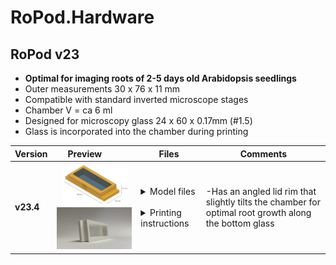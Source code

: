 # RoPod.Hardware

## RoPod v23 
-	**Optimal for imaging roots of 2-5 days old Arabidopsis seedlings**
-	Outer measurements 30 x 76 x 11 mm
-	Compatible with standard inverted microscope stages
-	Chamber V = ca 6 ml
-	Designed for microscopy glass 24 x 60 x 0.17mm (#1.5) 
-	Glass is incorporated into the chamber during printing

| Version | Preview &nbsp;&nbsp;&nbsp;&nbsp;&nbsp;&nbsp;&nbsp;| Files| Comments|
| ------- | --------------- | ----------- |-------------- |
|**v23.4**|  <img src="https://github.com/AlyonaMinina/Files.for.RoPod.reps/blob/main/RoPod.v23/RoPod%2023.4%20preview.png?raw=true" width="400" title="RoPod23.4 preview"> <br/> <img src="https://github.com/AlyonaMinina/Files.for.RoPod.reps/blob/main/RoPod.v23/RoPod%2023.4%20empty.png?raw=true" width="400" title="RoPod23.4 empty">|<details><summary>Model files</summary><br/> [RoPod v23.4 chamber.3mf](https://github.com/AlyonaMinina/Files.for.RoPod.reps/raw/main/RoPod.v23/Chamber%20v23.4.3mf)<br/> [RoPod v23.4 lid.3mf](https://github.com/AlyonaMinina/Files.for.RoPod.reps/raw/main/RoPod.v23/Lid%20v23.4.3mf)<br/> [RoPod v23.4 with adjustable layer height.3mf](https://github.com/AlyonaMinina/Files.for.RoPod.reps/raw/main/RoPod.v23/RoPod%2023.4%20with%20adjustable%20height.3mf)<br/> [RoPod v23.4.f3d](https://github.com/AlyonaMinina/Files.for.RoPod.reps/raw/main/RoPod.v23/RoPod%20v23.4.f3d)</details><br/> <details><summary>Printing instructions</summary><br/>   1. Printing one chamber with a lid takes ca 2 h and ca 10 g of filament<br/>  2. Variable layer height feature (available for Prusa printers) allows small layer height beneficial for efficient embedding of the glass into the print and a larger layer height for the rest of the structure. For an example see the provided RoPod v23.4 with adjustable layer height.3mf<br/> 3. Use the pause function to insert the glass. We recommend to glue the glass at  two corners to ensure it stays in place during printing (see the video). <br/> 4.	It is advisable to check the filament for toxicity. To our experience, clear PETG does not impact Arabidopsis growth. </details>  |-Has an angled lid rim that slightly tilts the chamber for optimal root growth along the bottom glass| 

